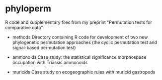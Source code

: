 # phyloperm
R code and supplementary files from my preprint "Permutation tests for comparative data"

- methods
Directory containing R code for development of two new phylogenetic permutation approaches (the cyclic permutation test and signal-based permutation test)

- ammonoids
Case study: the statistical significance morphospace occupation with Triassic ammonoids

- muricids
Case study on ecogeographic rules with muricid gastropods
